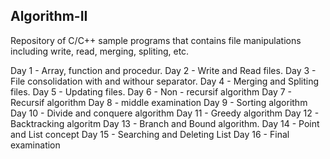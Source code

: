 ## Algorithm-II
Repository of C/C++ sample programs that contains file manipulations including write, read, merging, spliting, etc. 

Day 1 - Array, function and procedur.
Day 2 - Write and Read files.
Day 3 - File consolidation with and withour separator.
Day 4 - Merging and Spliting files.
Day 5 - Updating files.
Day 6 - Non - recursif algorithm
Day 7 - Recursif algorithm
Day 8 - middle examination
Day 9 - Sorting algorithm
Day 10 - Divide and conquere algorithm
Day 11 - Greedy algorithm
Day 12 - Backtracking algoritm
Day 13 - Branch and Bound algorithm.
Day 14 - Point and List concept
Day 15 - Searching and Deleting List
Day 16 - Final examination